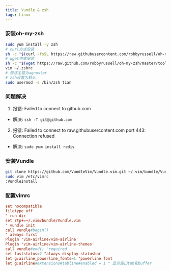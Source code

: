 ```yaml
---
title: Vundle & zsh
tags: Linux
---
```

### 安装oh-my-zsh
```bash
sudo yum install -y zsh
# curl方式安装
sh -c "$(curl -fsSL https://raw.githubusercontent.com/robbyrussell/oh-my-zsh/master/tools/install.sh)"
# wget方式安装
sh -c "$(wget https://raw.github.com/robbyrussell/oh-my-zsh/master/tools/install.sh -O -)"
vim ~/.zshrc
# 修该主题为agnoster
# zsh设置为默认
sudo usermod -s /bin/zsh tian
```

### 问题解决
1. 报错: Failed to connect to github.com
 * 解决: `ssh -T git@github.com`
2. 报错: Failed to connect to raw.githubusercontent.com port 443: Connection refused
 * 解决: `sudo yum install redis`


### 安装Vundle
```bash
git clone https://github.com/VundleVim/Vundle.vim.git ~/.vim/bundle/Vundle.vim
sudo vim /etc/vimrc
:VundleInstall
```

### 配置vimrc
```conf
set nocompatible
filetype off
" run dir
set rtp+=~/.vim/bundle/Vundle.vim
" vundle init
call vundle#begin()
" always first
Plugin 'vim-airline/vim-airline'
Plugin 'vim-airline/vim-airline-themes'
call vundle#end() "required
set laststatus=2 "always display statusbar
let g:airline_powerline_fonts=1 "powerline font
let g:airline#extensions#tabline#enabled = 1 " 显示窗口tab和buffer
```